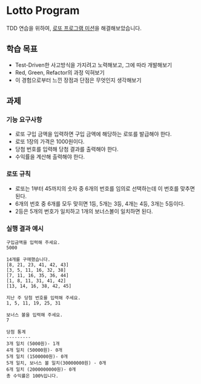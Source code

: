 # Lotto Program

TDD 연습을 위하여, [로또 프로그램 미션](https://www.slipp.net/questions/590)을 해결해보았습니다.  

## 학습 목표
- Test-Driven한 사고방식을 가지려고 노력해보고, 그에 따라 개발해보기
- Red, Green, Refactor의 과정 익혀보기
- 이 경험으로부터 느낀 장점과 단점은 무엇인지 생각해보기  
  
  
## 과제

### 기능 요구사항
- 로또 구입 금액을 입력하면 구입 금액에 해당하는 로또를 발급해야 한다.
- 로또 1장의 가격은 1000원이다.
- 당첨 번호를 입력해 당첨 결과를 출력해야 한다.
- 수익률을 계산해 출력해야 한다.  

### 로또 규칙
- 로또는 1부터 45까지의 숫자 중 6개의 번호를 임의로 선택하는데 이 번호를 맞추면 된다.
- 6개의 번호 중 6개를 모두 맞히면 1등, 5개는 3등, 4개는 4등, 3개는 5등이다.
- 2등은 5개의 번호가 일치하고 1개의 보너스볼이 일치하면 된다.  

### 실행 결과 예시
```
구입금액을 입력해 주세요.
5000

14개를 구매했습니다.
[8, 21, 23, 41, 42, 43]
[3, 5, 11, 16, 32, 38]
[7, 11, 16, 35, 36, 44]
[1, 8, 11, 31, 41, 42]
[13, 14, 16, 38, 42, 45]

지난 주 당첨 번호를 입력해 주세요.
1, 5, 11, 19, 25, 31

보너스 볼을 입력해 주세요.
7

당첨 통계
---------
3개 일치 (5000원)- 1개
4개 일치 (50000원)- 0개
5개 일치 (1500000원)- 0개
5개 일치, 보너스 볼 일치(30000000원) - 0개
6개 일치 (2000000000원)- 0개
총 수익률은 100%입니다.
```


